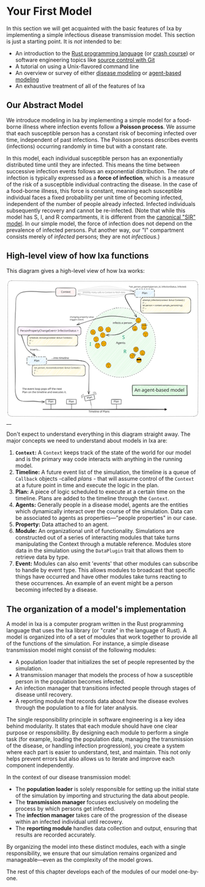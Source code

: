 # Your First Model

In this section we will get acquainted with the basic features of Ixa by
implementing a simple infectious disease transmission model. This section is
just a starting point. It is _not_ intended to be:

- An introduction to the
  [Rust programming language](https://www.rust-lang.org/learn) (or
  [crash course](https://stevedonovan.github.io/rust-gentle-intro/readme.html))
  or software engineering topics like
  [source control with Git](https://git-scm.com/book/ms/v2/Getting-Started-About-Version-Control)
- A tutorial on using a Unix-flavored command line
- An overview or survey of either
  [disease modeling](https://en.wikipedia.org/wiki/Mathematical_modelling_of_infectious_diseases)
  or [agent-based modeling](https://en.wikipedia.org/wiki/Agent-based_model)
- An exhaustive treatment of all of the features of Ixa

## Our Abstract Model

We introduce modeling in Ixa by implementing a simple model for a food-borne
illness where infection events follow a **Poisson process**. We assume that each
susceptible person has a constant risk of becoming infected over time,
independent of past infections. The Poisson process describes events
(infections) occurring randomly in time but with a constant rate.

In this model, each individual susceptible person has an exponentially
distributed time until they are infected. This means the time between successive
infection events follows an exponential distribution. The rate of infection is
typically expressed as a **force of infection**, which is a measure of the risk
of a susceptible individual contracting the disease. In the case of a food-borne
illness, this force is constant, meaning each susceptible individual faces a
fixed probability per unit time of becoming infected, independent of the number
of people already infected. Infected individuals subsequently recovery and
cannot be re-infected. (Note that while this model has S, I, and R compartments,
it is different from the
[canonical "SIR" model](<https://en.wikipedia.org/wiki/Compartmental_models_(epidemiology)#The_SIR_model>).
In our simple model, the force of infection does not depend on the prevalence of
infected persons. Put another way, our "I" compartment consists merely of
_infected_ persons; they are not _infectious_.)

## High-level view of how Ixa functions

This diagram gives a high-level view of how Ixa works:

![An Agent Based Model](../assets/AnAgentBasedModel.svg)\_\_

Don't expect to understand everything in this diagram straight away. The major
concepts we need to understand about models in Ixa are:

1. **`Context`:** A `Context` keeps track of the state of the world for our
   model and is the primary way code interacts with anything in the running
   model.
2. **Timeline:** A future event list of the simulation, the timeline is a queue
   of `Callback` objects -called _plans_ - that will assume control of the
   `Context` at a future point in time and execute the logic in the plan.
3. **Plan:** A piece of logic scheduled to execute at a certain time on the
   timeline. Plans are added to the timeline through the `Context`.
4. **Agents:** Generally people in a disease model, agents are the entities
   which dynamically interact over the course of the simulation. Data can be
   associated to agents as properties—"people properties" in our case.
5. **Property:** Data attached to an agent.
6. **Module:** An organizational unit of functionality. Simulations are
   constructed out of a series of interacting modules that take turns
   manipulating the Context through a mutable reference. Modules store data in
   the simulation using the `DataPlugin` trait that allows them to retrieve data
   by type.
7. **Event:** Modules can also emit 'events' that other modules can subscribe to
   handle by event type. This allows modules to broadcast that specific things
   have occurred and have other modules take turns reacting to these
   occurrences. An example of an event might be a person becoming infected by a
   disease.

## The organization of a model's implementation

A model in Ixa is a computer program written in the Rust programming language
that uses the Ixa library (or "crate" in the language of Rust). A model is
organized into of a set of modules that work together to provide all of the
functions of the simulation. For instance, a simple disease transmission model
might consist of the following modules:

- A population loader that initializes the set of people represented by the
  simulation.
- A transmission manager that models the process of how a susceptible person in
  the population becomes infected.
- An infection manager that transitions infected people through stages of
  disease until recovery.
- A reporting module that records data about how the disease evolves through the
  population to a file for later analysis.

The single responsibility principle in software engineering is a key idea behind
modularity. It states that each module should have one clear purpose or
responsibility. By designing each module to perform a single task (for example,
loading the population data, managing the transmission of the disease, or
handling infection progression), you create a system where each part is easier
to understand, test, and maintain. This not only helps prevent errors but also
allows us to iterate and improve each component independently.

In the context of our disease transmission model:

- The **population loader** is solely responsible for setting up the initial
  state of the simulation by importing and structuring the data about people.
- The **transmission manager** focuses exclusively on modeling the process by
  which persons get infected.
- The **infection manager** takes care of the progression of the disease within
  an infected individual until recovery.
- The **reporting module** handles data collection and output, ensuring that
  results are recorded accurately.

By organizing the model into these distinct modules, each with a single
responsibility, we ensure that our simulation remains organized and
manageable—even as the complexity of the model grows.

The rest of this chapter develops each of the modules of our model one-by-one.
